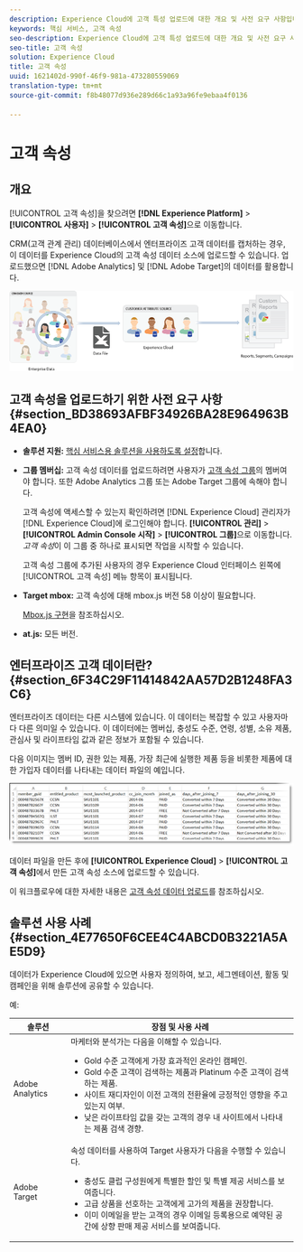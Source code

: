 ```yaml
---
description: Experience Cloud에 고객 특성 업로드에 대한 개요 및 사전 요구 사항입니다.
keywords: 핵심 서비스, 고객 속성
seo-description: Experience Cloud에 고객 특성 업로드에 대한 개요 및 사전 요구 사항입니다.
seo-title: 고객 속성
solution: Experience Cloud
title: 고객 속성
uuid: 1621402d-990f-46f9-981a-473280559069
translation-type: tm+mt
source-git-commit: f8b48077d936e289d66c1a93a96fe9ebaa4f0136

---
```



# 고객 속성

## 개요

[!UICONTROL 고객 속성]을 찾으려면 **[!DNL Experience Platform]** &gt; **[!UICONTROL 사용자]** &gt; **[!UICONTROL 고객 속성]**&#x200B;으로 이동합니다.

CRM(고객 관계 관리) 데이터베이스에서 엔터프라이즈 고객 데이터를 캡처하는 경우, 이 데이터를 Experience Cloud의 고객 속성 데이터 소스에 업로드할 수 있습니다. 업로드했으면 [!DNL Adobe Analytics] 및 [!DNL Adobe Target]의 데이터를 활용합니다.

![](assets/custom_reports.png)

## 고객 속성을 업로드하기 위한 사전 요구 사항 {#section_BD38693AFBF34926BA28E964963B4EA0}


* **솔루션 지원:** [핵심 서비스용 솔루션을 사용하도록 설정](../core-services/core-services.md#concept_07ED1D5C64234E77976E6D572E78FB9C)합니다.

* **그룹 멤버십:** 고객 속성 데이터를 업로드하려면 사용자가 [고객 속성 그룹](../admin-getting-started/admin-getting-started.md#task_3295A85536BF48899A1AB40D207E77E9)의 멤버여야 합니다. 또한 Adobe Analytics 그룹 또는 Adobe Target 그룹에 속해야 합니다.

   고객 속성에 액세스할 수 있는지 확인하려면 [!DNL Experience Cloud] 관리자가 [!DNL Experience Cloud]에 로그인해야 합니다. **[!UICONTROL 관리]** &gt; **[!UICONTROL Admin Console 시작]** &gt; **[!UICONTROL 그룹]**&#x200B;으로 이동합니다. *고객 속성*&#x200B;이 이 그룹 중 하나로 표시되면 작업을 시작할 수 있습니다.

   고객 속성 그룹에 추가된 사용자의 경우 Experience Cloud 인터페이스 왼쪽에 [!UICONTROL 고객 속성] 메뉴 항목이 표시됩니다.

* **Target mbox:** 고객 속성에 대해 mbox.js 버전 58 이상이 필요합니다.


   [Mbox.js 구현](https://marketing.adobe.com/resources/help/en_US/target/ov/t_mbox_download.html)을 참조하십시오.

* **at.js:** 모든 버전.




## 엔터프라이즈 고객 데이터란? {#section_6F34C29F11414842AA57D2B1248FA3C6}

엔터프라이즈 데이터는 다른 시스템에 있습니다. 이 데이터는 복잡할 수 있고 사용자마다 다른 의미일 수 있습니다. 이 데이터에는 멤버십, 충성도 수준, 연령, 성별, 소유 제품, 관심사 및 라이프타임 값과 같은 정보가 포함될 수 있습니다.

다음 이미지는 멤버 ID, 권한 있는 제품, 가장 최근에 실행한 제품 등을 비롯한 제품에 대한 가입자 데이터를 나타내는 데이터 파일의 예입니다.

![](assets/01_crs_usecase.png)

데이터 파일을 만든 후에 **[!UICONTROL Experience Cloud]** &gt; **[!UICONTROL 고객 속성]**&#x200B;에서 만든 고객 속성 소스에 업로드할 수 있습니다.

이 워크플로우에 대한 자세한 내용은 [고객 속성 데이터 업로드](../attributes/t-crs-usecase.md#task_BCC327B2A0EF4A1BBB2934013AB92B78)를 참조하십시오.

## 솔루션 사용 사례 {#section_4E77650F6CEE4C4ABCD0B3221A5AE5D9}

데이터가 Experience Cloud에 있으면 사용자 정의하여, 보고, 세그멘테이션, 활동 및 캠페인을 위해 솔루션에 공유할 수 있습니다.

예:

| 솔루션 | 장점 및 사용 사례 |
|--- |--- |
| Adobe Analytics | 마케터와 분석가는 다음을 이해할 수 있습니다.<ul><li>Gold 수준 고객에게 가장 효과적인 온라인 캠페인.</li><li>Gold 수준 고객이 검색하는 제품과 Platinum 수준 고객이 검색하는 제품.</li><li>사이트 재디자인이 이전 고객의 전환율에 긍정적인 영향을 주고 있는지 여부.</li><li>낮은 라이프타임 값을 갖는 고객의 경우 내 사이트에서 나타내는 제품 검색 경향.</li></ul> |
| Adobe Target | 속성 데이터를 사용하여 Target 사용자가 다음을 수행할 수 있습니다.<ul><li>충성도 클럽 구성원에게 특별한 할인 및 특별 제공 서비스를 보여줍니다.</li><li>고급 상품을 선호하는 고객에게 고가의 제품을 권장합니다.</li><li>이미 이메일을 받는 고객의 경우 이메일 등록용으로 예약된 공간에 상향 판매 제공 서비스를 보여줍니다.</li></ul> |

